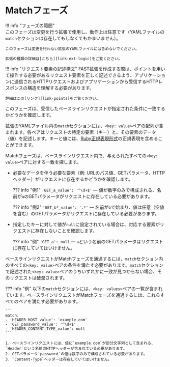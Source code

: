 [link-points]:          points/intro.md
[link-ruby-regexp]:     http://ruby-doc.org/core-2.6.1/doc/regexp_rdoc.html
[link-ext-logic]:       logic.md

# Matchフェーズ

!!! info "フェーズの範囲"  
    このフェーズは変更を行う拡張で使用し、動作上は任意です（YAMLファイルの`match`セクションは存在してもしなくてもかまいません）。

    このフェーズは変更を行わない拡張のYAMLファイルには含めないでください。
    
    拡張の種類の詳細は[こちら][link-ext-logic]をご覧ください。

!!! info "リクエスト要素の記述構文"
     FAST拡張を作成する際は、ポイントを用いて操作する必要があるリクエスト要素を正しく記述できるよう、アプリケーションに送信されるHTTPリクエストおよびアプリケーションから受信するHTTPレスポンスの構造を理解する必要があります。 
    
    詳細はこの[リンク][link-points]をご覧ください。
 
 このフェーズは、受信したベースラインリクエストが指定された条件に一致するかどうかを確認します。

拡張のYAMLファイル内の`match`セクションには、`<key: value>`ペアの配列が含まれます。各ペアはリクエストの特定の要素（キー）と、その要素のデータ（値）を記述します。キーと値には、[Ruby正規表現形式][link-ruby-regexp]の正規表現を含めることができます。

Matchフェーズは、ベースラインリクエスト内で、与えられたすべての`<key: value>`ペアに対する一致を探します。
* 必要なデータを伴う必要な要素（例: URLのパス値、GETパラメータ、HTTPヘッダー）がリクエストに存在するかどうかを確認します。 
    
    ??? info "例1"
        `'GET_a_value': '^\d+$'` — 値が数字のみで構成される、名前が`a`のGETパラメータがリクエストに存在している必要があります。
    
    ??? info "例2"
        `'GET_b*_value': '.*'` — 名前が`b`で始まり、値は任意（空値を含む）のGETパラメータがリクエストに存在している必要があります。
    
* 指定したキーに対して値が`null`に設定されている場合は、対応する要素がリクエストに存在しないことを確認します。
    
    ??? info "例"
        `'GET_a': null` — `a`という名前のGETパラメータはリクエストに存在していてはいけません。

ベースラインリクエストがMatchフェーズを通過するには、`match`セクション内のすべての`<key: value>`ペアの条件を満たす必要があります。`match`セクションで記述された`<key: value>`ペアのうちいずれかに一致が見つからない場合、そのリクエストは破棄されます。

??? info "例"
    以下の`match`セクションには、`<key: values>`ペアの一覧が含まれています。ベースラインリクエストがMatchフェーズを通過するには、これらすべてのペアを満たす必要があります。

    ```
    match:
    - 'HEADER_HOST_value': 'example.com'
    - 'GET_password_value': '^\d+$'
    - 'HEADER_CONTENT-TYPE_value': null
    ```

    1. ベースラインリクエストには、値に`example.com`が部分文字列として含まれる、`Header`という名前のHTTPヘッダーが含まれている必要があります。
    2. GETパラメータ`password`の値は数字のみで構成されている必要があります。
    3. `Content-Type`ヘッダーは存在していてはいけません。